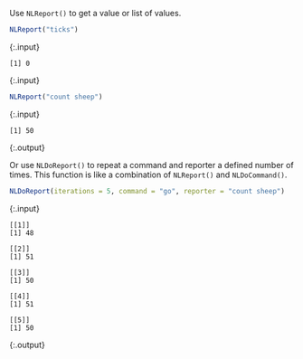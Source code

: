 ---
---
  
Use `NLReport()` to get a value or list of values.


~~~r
NLReport("ticks")
~~~
{:.input}
~~~
[1] 0
~~~
{:.input}
~~~r
NLReport("count sheep")
~~~
{:.input}
~~~
[1] 50
~~~
{:.output}

Or use `NLDoReport()` to repeat a command and reporter a defined number of times. This function is like a combination of `NLReport()` and `NLDoCommand()`.


~~~r
NLDoReport(iterations = 5, command = "go", reporter = "count sheep")
~~~
{:.input}
~~~
[[1]]
[1] 48

[[2]]
[1] 51

[[3]]
[1] 50

[[4]]
[1] 51

[[5]]
[1] 50
~~~
{:.output}
